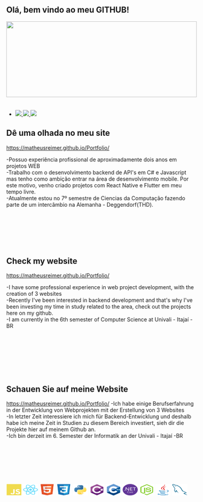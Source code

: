 ## Olá, bem vindo ao meu GITHUB! ##
<div>
  <a href="https://matheusreimer.github.io/MySite/">
  <img height="200em" width="100%" src="https://github-readme-stats.vercel.app/api?username=MatheusReimer&show_icons=true&theme=midnight-purple&include_all_commits=true&count_private=true"/>
    </br>
    </br>
<uL width="100%">
  <li float="left" >    
  <a href="https://instagram.com/matheusreimer" target="_blank">
  <img src="https://img.shields.io/badge/-Instagram-%23E4405F?style=for-the-badge&logo=instagram&logoColor=white" target="_blank">
  </a>
  <a href = "mailto:matheusreimer1@gmail.com">
    <img src="https://img.shields.io/badge/-Gmail-%23333?style=for-the-badge&logo=gmail&logoColor=white" target="_blank""></img>
    </a>
  <a href="https://www.linkedin.com/in/matheus-reimer-636b10187/" target="_blank"><img src="https://img.shields.io/badge/-LinkedIn-%230077B5?style=for-the-badge&logo=linkedin&logoColor=white" target="_blank"></a> 
 </li>
    </ul>
</div>

<!--
**MatheusReimer/MatheusReimer** is a ✨ _special_ ✨ repository because its `README.md` (this file) appears on your GitHub profile.

Here are some ideas to get you started:

- 🔭 I’m currently working on ...
- 🌱 I’m currently learning ...
- 👯 I’m looking to collaborate on ...
- 🤔 I’m looking for help with ...
- 💬 Ask me about ...
- 📫 How to reach me: ...
- 😄 Pronouns: ...
- ⚡ Fun fact: ...
-->
 <h2>Dê uma olhada no meu site </h2>
<a href="https://matheusreimer.github.io/Portfolio/">https://matheusreimer.github.io/Portfolio/</a>
 <p>
 <a href="https://matheusreimer.github.io/Portfolio/"></a>

-Possuo experiência profissional de aproximadamente dois anos em projetos WEB</br>
-Trabalho com o desenvolvimento backend de API's em C# e Javascript mas tenho como ambição entrar na área de desenvolvimento mobile. Por este motivo, venho criado projetos com React Native e Flutter em meu tempo livre.  </br>
-Atualmente estou no 7º semestre de Ciencias da Computação fazendo parte de um intercâmbio na Alemanha - Deggendorf(THD).</br>


</p>
</br>
</br>
</br>
</br>
</br>
<h2> Check my website </h2>
<a href="https://matheusreimer.github.io/Portfolio/">https://matheusreimer.github.io/Portfolio/</a>
<p>
  -I have some professional experience in web project development, with the creation of 3 websites</br>
  -Recently I've been interested in backend development and that's why I've been investing my time in study related to the area, check out the projects here on my github.</br>
  -I am currently in the 6th semester of Computer Science at Univali - Itajaí -BR</br>
  
</p>

</br>
</br>
</br>
</br>
</br>
</br>
<h2> Schauen Sie auf meine Website </h2>
<a href="https://matheusreimer.github.io/Portfolio/">https://matheusreimer.github.io/Portfolio/</a>
  -Ich habe einige Berufserfahrung in der Entwicklung von Webprojekten mit der Erstellung von 3 Websites</br>
  -In letzter Zeit interessiere ich mich für Backend-Entwicklung und deshalb habe ich meine Zeit in Studien zu diesem Bereich investiert, sieh dir die Projekte hier auf meinem Github an.</br>
  -Ich bin derzeit im 6. Semester der Informatik an der Univali - Itajaí -BR</br>
</br>
</br>
</br>
</br>
</br>
</br>

<div style="display: inline_block"><br>
  <img align="center" alt="Matheus-Js" height="30" width="40" src="https://raw.githubusercontent.com/devicons/devicon/master/icons/javascript/javascript-plain.svg">
  <img align="center" alt="Matheus-Ts" height="30" width="40" src="https://raw.githubusercontent.com/devicons/devicon/master/icons/react/react-original.svg">
  <img align="center" alt="Matheus-HTML" height="30" width="40" src="https://raw.githubusercontent.com/devicons/devicon/master/icons/html5/html5-original.svg">
  <img align="center" alt="Matheus-CSS" height="30" width="40" src="https://raw.githubusercontent.com/devicons/devicon/master/icons/css3/css3-original.svg">
  <img align="center" alt="Matheus-Python" height="30" width="40" src="https://raw.githubusercontent.com/devicons/devicon/master/icons/python/python-original.svg">
  <img align="center" alt="Matheus-Csharp" height="30" width="40" src="https://raw.githubusercontent.com/devicons/devicon/master/icons/csharp/csharp-original.svg">
  <img align="center" alt="Matheus-c++" height="30" width="40" src="https://raw.githubusercontent.com/devicons/devicon/master/icons/cplusplus/cplusplus-original.svg">
    <img align="center" alt="Matheus-c++" height="30" width="40" src="https://raw.githubusercontent.com/devicons/devicon/master/icons/dotnetcore/dotnetcore-original.svg">
      <img align="center" alt="Matheus-Node" height="30" width="40" src="https://raw.githubusercontent.com/devicons/devicon/master/icons/nodejs/nodejs-original.svg">
        <img align="center" alt="Matheus-Node" height="30" width="40" src="https://raw.githubusercontent.com/devicons/devicon/master/icons/java/java-original.svg">
        <img align="center" alt="Matheus-Node" height="30" width="40" src="https://raw.githubusercontent.com/devicons/devicon/master/icons/mysql/mysql-original.svg">
  
</div>


##
<div> 
 

 

</div>
